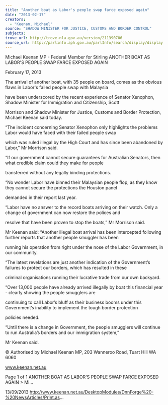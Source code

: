 ```yaml
---
title: "Another boat as Labor's people swap farce exposed again"
date: "2013-02-17"
creators:
  - "Keenan, Michael"
source: "SHADOW MINISTER FOR JUSTICE, CUSTOMS AND BORDER CONTROL"
subjects:
trove_url: http://trove.nla.gov.au/version/211390706
source_url: http://parlinfo.aph.gov.au/parlInfo/search/display/display.w3p;query=Id%3A%22media/pressrel/2723271%22
---
```


 Michael Keenan MP - Federal Member for  Stirling ANOTHER BOAT AS LABOR'S PEOPLE SWAP  FARCE EXPOSED AGAIN

 February 17, 2013

 The  arrival  of  another  boat,  with  35  people  on  board,  comes  as  the  obvious  flaws  in  Labor's  failed  people  swap  with  Malaysia

 have been underscored by the recent experience of Senator Xenophon, Shadow Minister for Immigration and Citizenship, Scott

 Morrison and Shadow Minister for Justice, Customs and Border Protection, Michael Keenan said today.

 “The incident concerning Senator Xenophon only highlights the problems Labor would have faced with their failed people swap

 which was ruled illegal by the High Court and has since been abandoned by Labor," Mr Morrison said.

 “If  our  government  cannot  secure  guarantees  for  Australian  Senators,  then  what  credible  claim  could  they  make  for  people

 transferred without any legally binding protections.

 “No wonder Labor have binned their Malaysian people flop, as they know they cannot secure the protections the Houston panel

 demanded in their report last year.

 “Labor have no answer to the record boats arriving on their watch. Only a change of government can now restore the polices and

 resolve that have been proven to stop the boats,” Mr Morrison said.

 Mr Keenan said: “Another illegal boat arrival has been intercepted following further reports that another people smuggler has been

 running his operation from right under the nose of the Labor Government, in our community.

 “The latest revelations are just another indication of the Government’s failures to protect our borders, which has resulted in these 

 criminal organisations running their lucrative trade from our own backyard.

 “Over  13,000  people  have  already  arrived  illegally  by  boat  this  financial  year  - clearly  showing  the  people  smugglers  are  

 continuing to call Labor’s bluff as their business booms under this Government’s inability to implement the tough border protection 

 policies needed.

 “Until there is a change in Government, the people smugglers will continue to run Australia’s borders and our immigration system,” 

 Mr Keenan said.

 © Authorised by Michael Keenan MP, 203 Wanneroo Road, Tuart Hill WA 6060

 www.keenan.net.au

 Page 1 of 1 ANOTHER BOAT AS LABOR'S PEOPLE SWAP FARCE EXPOSED AGAIN > Mi...

 13/09/2013 http://www.keenan.net.au/DesktopModules/DnnForge%20-%20NewsArticles/Print.as...

